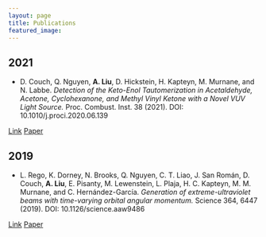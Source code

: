 ```yaml
---
layout: page
title: Publications
featured_image:
---
```


## 2021
* D. Couch, Q. Nguyen, **A. Liu**, D. Hickstein, H. Kapteyn, M. Murnane, and N. Labbe. *Detection of the Keto-Enol Tautomerization in Acetaldehyde, Acetone, Cyclohexanone, and Methyl Vinyl Ketone with a Novel VUV Light Source.* Proc. Combust. Inst. 38 (2021). DOI: 10.1010/j.proci.2020.06.139

<section class="download-box inner">
	<div class="download-box-links">
	    <a href="https://doi.org/10.1016/j.proci.2020.06.139" target="_blank">Link</a>
	    <a href="/assets/documents/publications/1-s2.0-S1540748920302194-main.pdf" target="_blank">Paper</a>
	</div>
</section>

## 2019
* L. Rego, K. Dorney, N. Brooks, Q. Nguyen, C. T. Liao, J. San Román, D. Couch, **A. Liu**, E. Pisanty, M. Lewenstein, L. Plaja, H. C. Kapteyn, M. M. Murnane, and C. Hernández-García. *Generation of extreme-ultraviolet beams with time-varying orbital angular momentum.* Science 364, 6447 (2019). DOI: 10.1126/science.aaw9486

<section class="download-box inner">
	<div class="download-box-links">
	    <a href="https://doi.org/10.1126/science.aaw9486" target="_blank">Link</a>
	    <a href="/assets/documents/publications/eaaw9486.full.pdf" target="_blank">Paper</a>
	</div>
</section>